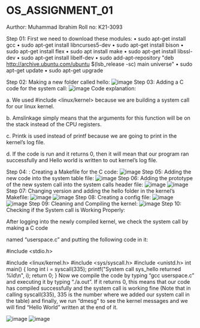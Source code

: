 # OS_ASSIGNMENT_01
Aurthor: Muhammad Ibrahim Roll no: K21-3093

Step 01: First we need to download these modules: • sudo apt-get install gcc • sudo apt-get install libncurses5-dev • sudo apt-get install bison • sudo apt-get install flex • sudo apt install make • sudo apt-get install libssl-dev • sudo apt-get install libelf-dev • sudo add-apt-repository "deb http://archive.ubuntu.com/ubuntu $(lsb_release -sc) main universe" • sudo apt-get update • sudo apt-get upgrade

Step 02: Making a new folder called hello:
![image](https://github.com/ibby7799/OS_ASSIGNMENT_01/assets/127100347/889f4bf9-def8-42ac-bfdb-6c5c31759e40)
Step 03: Adding a C code for the system call:
![image](https://github.com/ibby7799/OS_ASSIGNMENT_01/assets/127100347/1be03133-f0aa-4b62-879a-e7af123595df)
Code explanation:

a. We used #include <linux/kernel> because we are building a system call for our linux kernel.

b. Amslinkage simply means that the arguments for this function will be on the stack instead of the CPU registers.

c. Printk is used instead of printf because we are going to print in the kernel’s log file.

d. If the code is run and it returns 0, then it will mean that our program ran successfully and Hello world is written to out kernel’s log file.

Step 04: : Creating a Makefile for the C code:
![image](https://github.com/ibby7799/OS_ASSIGNMENT_01/assets/127100347/303b2892-4589-47fb-8358-8b0577aa271a)
Step 05: Adding the new code into the system table file:
![image](https://github.com/ibby7799/OS_ASSIGNMENT_01/assets/127100347/f31a9cf4-3ccd-4b4c-99ea-805c057c2b5d)
Step 06: Adding the prototype of the new system call into the system calls header file:
![image](https://github.com/ibby7799/OS_ASSIGNMENT_01/assets/127100347/6207a959-57bb-455c-abee-605bb1d7123f)
![image](https://github.com/ibby7799/OS_ASSIGNMENT_01/assets/127100347/bed22524-14b0-4d8c-948a-e196c39bc74b)
Step 07: Changing version and adding the hello folder in the kernel’s Makefile:
![image](https://github.com/ibby7799/OS_ASSIGNMENT_01/assets/127100347/f94f48fc-40f7-4379-9d93-03e21e423f42)
![image](https://github.com/ibby7799/OS_ASSIGNMENT_01/assets/127100347/5c00633d-8acb-4f67-b7c8-51f099b9f452)
Step 08: Creating a config file:
![image](https://github.com/ibby7799/OS_ASSIGNMENT_01/assets/127100347/9255be2a-ad17-437e-a8cd-fb522db92c1d)
![image](https://github.com/ibby7799/OS_ASSIGNMENT_01/assets/127100347/d88f2cb9-b31e-41ae-8525-3910d5204c16)
Step 09: Cleaning and Compiling the kernel:
![image](https://github.com/ibby7799/OS_ASSIGNMENT_01/assets/127100347/9d276983-2823-4e6f-8a9d-4ac2dca27006)
Step 10: Checking if the System call is Working Properly:

After logging into the newly compiled kernel, we check the system call by making a C code

named “userspace.c” and putting the following code in it:

#include <stdio.h>

#include <linux/kernel.h> #include <sys/syscall.h> #include <unistd.h> int main() { long int i = syscall(335); printf("System call sys_hello returned %ld\n", i); return 0; } Now we compile the code by typing “gcc userspace.c” and executing it by typing “./a.out”. If it returns 0, this means that our code has compiled successfully and the system call is working fine (Note that in calling syscall(335), 335 is the number where we added our system call in the table) and finally, we run “dmesg” to see the kernel messages and we will find “Hello World” written at the end of it.

![image](https://github.com/ibby7799/OS_ASSIGNMENT_01/assets/127100347/cd328739-e7e1-4bd7-b3da-5c6d79032593)
![image](https://github.com/ibby7799/OS_ASSIGNMENT_01/assets/127100347/d8ec8df7-4bfe-40af-bea7-76ede9d05397)



